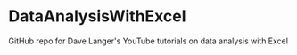 # DataAnalysisWithExcel
GitHub repo for Dave Langer's YouTube tutorials on data analysis with Excel
